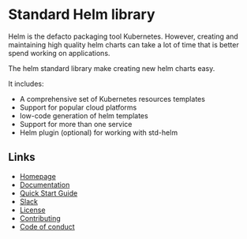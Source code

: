 # Standard Helm library

Helm is the defacto packaging tool Kubernetes.  However, creating
and maintaining high quality helm charts can take a lot of time that
is better spend working on applications.

The helm standard library make creating new helm charts easy.

It includes:

- A comprehensive set of Kubernetes resources templates
- Support for popular cloud platforms
- low-code generation of helm templates
- Support for more than one service
- Helm plugin (optional) for working with std-helm

## Links

- [Homepage](docs/QUICKSTART.md)
- [Documentation](docs/README.md)
- [Quick Start Guide](docs/QUICKSTART.md)
- [Slack](docs/QUICKSTART.md)
- [License](./LICENSE  )
- [Contributing](./CONTRIBUTING.md)
- [Code of conduct](./CODE_OF_CONDUCT.md)
